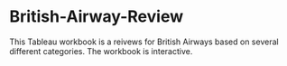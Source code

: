 # British-Airway-Review

This Tableau workbook is a reivews for British Airways based on several different categories.  The workbook is interactive.
